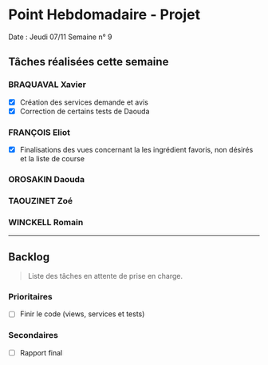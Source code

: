 # Point Hebdomadaire - Projet

Date : Jeudi 07/11
Semaine n° 9

## Tâches réalisées cette semaine

### BRAQUAVAL Xavier

- [x] Création des services demande et avis
- [x] Correction de certains tests de Daouda

### FRANÇOIS Eliot

- [x] Finalisations des vues concernant la les ingrédient favoris, non désirés et la liste de course

### OROSAKIN Daouda


### TAOUZINET Zoé


### WINCKELL Romain


---

## Backlog

> Liste des tâches en attente de prise en charge.

### Prioritaires

- [ ] Finir le code (views, services et tests)

### Secondaires

- [ ] Rapport final
